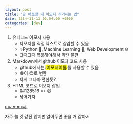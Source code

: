 ```yaml
---
layout: post
title: "글 배포할 때 이모지 추가하는 법"
date: 2024-11-13 20:04:00 +0900
categories: [dev]
---
```


1. 유니코드 이모지 사용
   - 이모지를 직접 텍스트로 삽입할 수 있음.
   - ✨Python 🐍, Machine Learning 🤖, Web Development 🌐
   - 그때그때 복붙해야해서 약간 불편
3. Markdown에서 github 이모지 코드 사용
   - github에서는 <mark>:이모지이름:</mark>를 사용할 수 있음
   - :smile:이 😊로 변환
   - 이게 그나마 편한듯?
3. HTML 코드로 이모지 삽입
   - &#128516 == &#128516;
   - 넘어가자

[more emoji](https://gist.github.com/rxaviers/7360908)

자주 쓸 것 같진 않지만 알아두면 좋을 거 같아서
